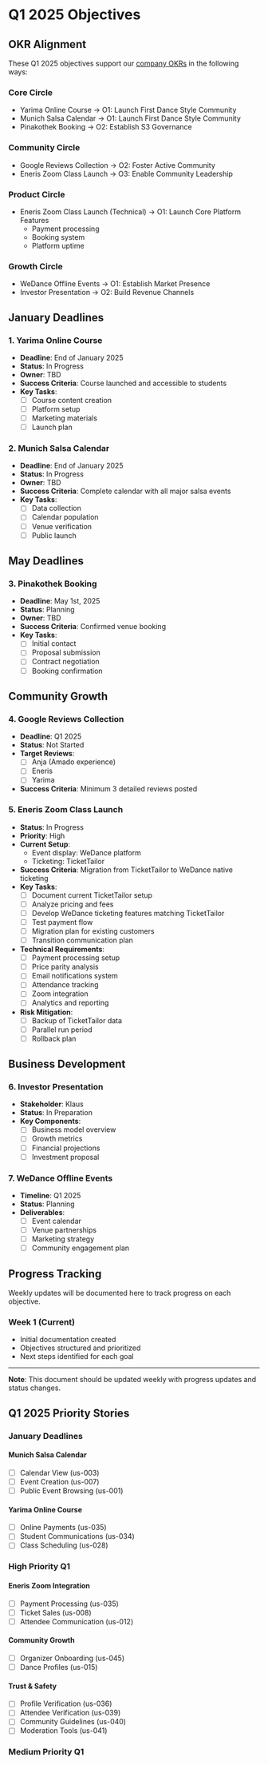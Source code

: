 # Q1 2025 Objectives

## OKR Alignment

These Q1 2025 objectives support our [company OKRs](/business/okrs) in the following ways:

### Core Circle

- Yarima Online Course → O1: Launch First Dance Style Community
- Munich Salsa Calendar → O1: Launch First Dance Style Community
- Pinakothek Booking → O2: Establish S3 Governance

### Community Circle

- Google Reviews Collection → O2: Foster Active Community
- Eneris Zoom Class Launch → O3: Enable Community Leadership

### Product Circle

- Eneris Zoom Class Launch (Technical) → O1: Launch Core Platform Features
  - Payment processing
  - Booking system
  - Platform uptime

### Growth Circle

- WeDance Offline Events → O1: Establish Market Presence
- Investor Presentation → O2: Build Revenue Channels

## January Deadlines

### 1. Yarima Online Course

- **Deadline**: End of January 2025
- **Status**: In Progress
- **Owner**: TBD
- **Success Criteria**: Course launched and accessible to students
- **Key Tasks**:
  - [ ] Course content creation
  - [ ] Platform setup
  - [ ] Marketing materials
  - [ ] Launch plan

### 2. Munich Salsa Calendar

- **Deadline**: End of January 2025
- **Status**: In Progress
- **Owner**: TBD
- **Success Criteria**: Complete calendar with all major salsa events
- **Key Tasks**:
  - [ ] Data collection
  - [ ] Calendar population
  - [ ] Venue verification
  - [ ] Public launch

## May Deadlines

### 3. Pinakothek Booking

- **Deadline**: May 1st, 2025
- **Status**: Planning
- **Owner**: TBD
- **Success Criteria**: Confirmed venue booking
- **Key Tasks**:
  - [ ] Initial contact
  - [ ] Proposal submission
  - [ ] Contract negotiation
  - [ ] Booking confirmation

## Community Growth

### 4. Google Reviews Collection

- **Deadline**: Q1 2025
- **Status**: Not Started
- **Target Reviews**:
  - [ ] Anja (Amado experience)
  - [ ] Eneris
  - [ ] Yarima
- **Success Criteria**: Minimum 3 detailed reviews posted

### 5. Eneris Zoom Class Launch

- **Status**: In Progress
- **Priority**: High
- **Current Setup**:
  - Event display: WeDance platform
  - Ticketing: TicketTailor
- **Success Criteria**: Migration from TicketTailor to WeDance native ticketing
- **Key Tasks**:
  - [ ] Document current TicketTailor setup
  - [ ] Analyze pricing and fees
  - [ ] Develop WeDance ticketing features matching TicketTailor
  - [ ] Test payment flow
  - [ ] Migration plan for existing customers
  - [ ] Transition communication plan
- **Technical Requirements**:
  - [ ] Payment processing setup
  - [ ] Price parity analysis
  - [ ] Email notifications system
  - [ ] Attendance tracking
  - [ ] Zoom integration
  - [ ] Analytics and reporting
- **Risk Mitigation**:
  - [ ] Backup of TicketTailor data
  - [ ] Parallel run period
  - [ ] Rollback plan

## Business Development

### 6. Investor Presentation

- **Stakeholder**: Klaus
- **Status**: In Preparation
- **Key Components**:
  - [ ] Business model overview
  - [ ] Growth metrics
  - [ ] Financial projections
  - [ ] Investment proposal

### 7. WeDance Offline Events

- **Timeline**: Q1 2025
- **Status**: Planning
- **Deliverables**:
  - [ ] Event calendar
  - [ ] Venue partnerships
  - [ ] Marketing strategy
  - [ ] Community engagement plan

## Progress Tracking

Weekly updates will be documented here to track progress on each objective.

### Week 1 (Current)

- Initial documentation created
- Objectives structured and prioritized
- Next steps identified for each goal

---

**Note**: This document should be updated weekly with progress updates and status changes.

## Q1 2025 Priority Stories

### January Deadlines

#### Munich Salsa Calendar

- [ ] Calendar View (us-003)
- [ ] Event Creation (us-007)
- [ ] Public Event Browsing (us-001)

#### Yarima Online Course

- [ ] Online Payments (us-035)
- [ ] Student Communications (us-034)
- [ ] Class Scheduling (us-028)

### High Priority Q1

#### Eneris Zoom Integration

- [ ] Payment Processing (us-035)
- [ ] Ticket Sales (us-008)
- [ ] Attendee Communication (us-012)

#### Community Growth

- [ ] Organizer Onboarding (us-045)
- [ ] Dance Profiles (us-015)

#### Trust & Safety

- [ ] Profile Verification (us-036)
- [ ] Attendee Verification (us-039)
- [ ] Community Guidelines (us-040)
- [ ] Moderation Tools (us-041)

### Medium Priority Q1

